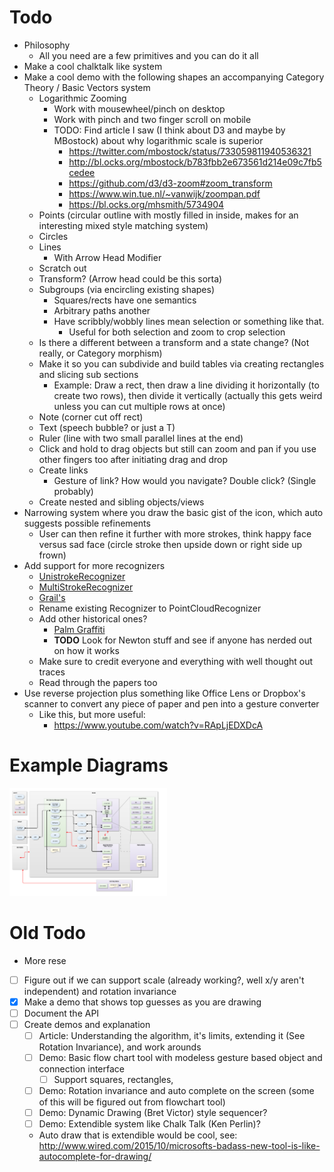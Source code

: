 # Todo
  - Philosophy
    - All you need are a few primitives and you can do it all
  - Make a cool chalktalk like system
  - Make a cool demo with the following shapes an accompanying Category Theory / Basic Vectors system
    - Logarithmic Zooming
      - Work with mousewheel/pinch on desktop
      - Work with pinch and two finger scroll on mobile
      - TODO: Find article I saw (I think about D3 and maybe by MBostock) about why logarithmic scale is superior
        - https://twitter.com/mbostock/status/733059811940536321
        - http://bl.ocks.org/mbostock/b783fbb2e673561d214e09c7fb5cedee
        - https://github.com/d3/d3-zoom#zoom_transform
        - https://www.win.tue.nl/~vanwijk/zoompan.pdf
        - https://bl.ocks.org/mhsmith/5734904
    - Points (circular outline with mostly filled in inside, makes for an interesting mixed style matching system)
    - Circles
    - Lines
      - With Arrow Head Modifier
    - Scratch out
    - Transform? (Arrow head could be this sorta)
    - Subgroups (via encircling existing shapes)
      - Squares/rects have one semantics
      - Arbitrary paths another
      - Have scribbly/wobbly lines mean selection or something like that.
        - Useful for both selection and zoom to crop selection
    - Is there a different between a transform and a state change? (Not really, or Category morphism)
    - Make it so you can subdivide and build tables via creating rectangles and slicing sub sections
      - Example: Draw a rect, then draw a line dividing it horizontally (to create two rows), then divide it vertically (actually this gets weird unless you can cut multiple rows at once)
    - Note (corner cut off rect)
    - Text (speech bubble? or just a T)
    - Ruler (line with two small parallel lines at the end)
    - Click and hold to drag objects but still can zoom and pan if you use other fingers too after initiating drag and drop
    - Create links
      - Gesture of link? How would you navigate? Double click? (Single probably)
    - Create nested and sibling objects/views
  - Narrowing system where you draw the basic gist of the icon, which auto suggests possible refinements
    - User can then refine it further with more strokes, think happy face versus sad face (circle stroke then upside down or right side up frown)
  - Add support for more recognizers
    - [UnistrokeRecognizer](http://depts.washington.edu/aimgroup/proj/dollar/)
    - [MultiStrokeRecognizer](http://depts.washington.edu/aimgroup/proj/dollar/ndollar.html)
    - [Grail's](https://jackschaedler.github.io/handwriting-recognition/)
    - Rename existing Recognizer to PointCloudRecognizer
    - Add other historical ones?
      - [Palm Graffiti](https://en.wikipedia.org/wiki/Graffiti_(Palm_OS))
      - **TODO** Look for Newton stuff and see if anyone has nerded out on how it works
    - Make sure to credit everyone and everything with well thought out traces
    - Read through the papers too
   - Use reverse projection plus something like Office Lens or Dropbox's scanner to convert any piece of paper and pen into a gesture converter
     - Like this, but more useful:
       - https://www.youtube.com/watch?v=RApLjEDXDcA

# Example Diagrams
<img src="images/hierarchical.png" style="width:50%"/>

# Old Todo
  - More rese
  - [ ] Figure out if we can support scale (already working?, well x/y aren't independent) and rotation invariance
  - [x] Make a demo that shows top guesses as you are drawing
  - [ ] Document the API
  - [ ] Create demos and explanation
    - [ ] Article: Understanding the algorithm, it's limits, extending it (See Rotation Invariance), and work arounds
    - [ ] Demo: Basic flow chart tool with modeless gesture based object and connection interface
      - [ ] Support squares, rectangles,
    - [ ] Demo: Rotation invariance and auto complete on the screen (some of this will be figured out from flowchart tool)
    - [ ] Demo: Dynamic Drawing (Bret Victor) style sequencer?
    - [ ] Demo: Extendible system like Chalk Talk (Ken Perlin)?
    - Auto draw that is extendible would be cool, see: http://www.wired.com/2015/10/microsofts-badass-new-tool-is-like-autocomplete-for-drawing/
